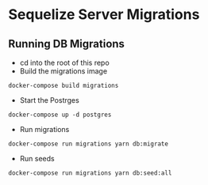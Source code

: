 # Sequelize Server Migrations

## Running DB Migrations
- cd into the root of this repo
- Build the migrations image
```
docker-compose build migrations
```

- Start the Postrges
```
docker-compose up -d postgres
```

- Run migrations
```
docker-compose run migrations yarn db:migrate
```

- Run seeds
```
docker-compose run migrations yarn db:seed:all
```